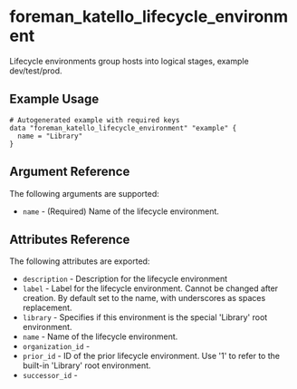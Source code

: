 
# foreman_katello_lifecycle_environment


Lifecycle environments group hosts into logical stages, example dev/test/prod.


## Example Usage

```
# Autogenerated example with required keys
data "foreman_katello_lifecycle_environment" "example" {
  name = "Library"
}
```


## Argument Reference

The following arguments are supported:

- `name` - (Required) Name of the lifecycle environment.


## Attributes Reference

The following attributes are exported:

- `description` - Description for the lifecycle environment
- `label` - Label for the lifecycle environment. Cannot be changed after creation. By default set to the name, with underscores as spaces replacement.
- `library` - Specifies if this environment is the special 'Library' root environment.
- `name` - Name of the lifecycle environment.
- `organization_id` - 
- `prior_id` - ID of the prior lifecycle environment. Use '1' to refer to the built-in 'Library' root environment.
- `successor_id` - 

